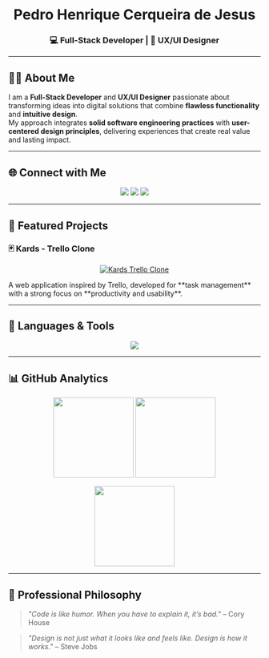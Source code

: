 <h1 align="center">Pedro Henrique Cerqueira de Jesus</h1>
<h3 align="center">💻 Full-Stack Developer | 🎨 UX/UI Designer</h3>

---

## 👨‍💻 About Me  
I am a **Full-Stack Developer** and **UX/UI Designer** passionate about transforming ideas into digital solutions that combine **flawless functionality** and **intuitive design**.  
My approach integrates **solid software engineering practices** with **user-centered design principles**, delivering experiences that create real value and lasting impact.  

---

## 🌐 Connect with Me  
<p align="center">
  <a href="https://instagram.com/Beu266"><img src="https://img.shields.io/badge/-Instagram-%23E4405F?style=for-the-badge&logo=Instagram&logoColor=white"/></a>
  <a href="https://www.linkedin.com/in/pedro-henrique-cerqueira-de-jesus-26b116318"><img src="https://img.shields.io/badge/-LinkedIn-%230077B5?style=for-the-badge&logo=linkedin&logoColor=white"/></a>
  <a href="mailto:pedrohenriquecerqueiraj@gmail.com"><img src="https://img.shields.io/badge/-Gmail-D14836?style=for-the-badge&logo=gmail&logoColor=white"/></a>
</p>

---

## 🌟 Featured Projects  

### 🃏 Kards - Trello Clone  
<p align="center">
  <a href="https://github.com/PedroHenriqueCJ/Kards-Trello-clone">
    <img src="https://github-readme-stats.vercel.app/api/pin/?username=PedroHenriqueCJ&repo=Kards-Trello-clone&theme=rose_pine&show_owner=true" alt="Kards Trello Clone">
  </a>
</p>
A web application inspired by Trello, developed for **task management** with a strong focus on **productivity and usability**.  

---

## 📑 Languages & Tools  
<p align="center">
  <img src="https://skillicons.dev/icons?i=html,css,scss,js,ts,react,java,php,cs,cpp,python,mysql,git,github,figma,xd,vscode&perline=8" />
</p>

---

## 📊 GitHub Analytics  
<p align="center">
  <img src="https://github-readme-stats.vercel.app/api?username=PedroHenriqueCJ&theme=rose_pine&hide_border=false&include_all_commits=true&count_private=true" height="160"/>
  <img src="https://streak-stats.demolab.com?user=PedroHenriqueCJ&theme=rose_pine&hide_border=false" height="160"/>
</p>
<p align="center">
  <img src="https://github-readme-stats.vercel.app/api/top-langs/?username=PedroHenriqueCJ&theme=rose_pine&hide_border=false&layout=compact&langs_count=6" height="160"/>
</p>

---

## 📌 Professional Philosophy  

> *"Code is like humor. When you have to explain it, it’s bad."* – Cory House  

> *"Design is not just what it looks like and feels like. Design is how it works."* – Steve Jobs
